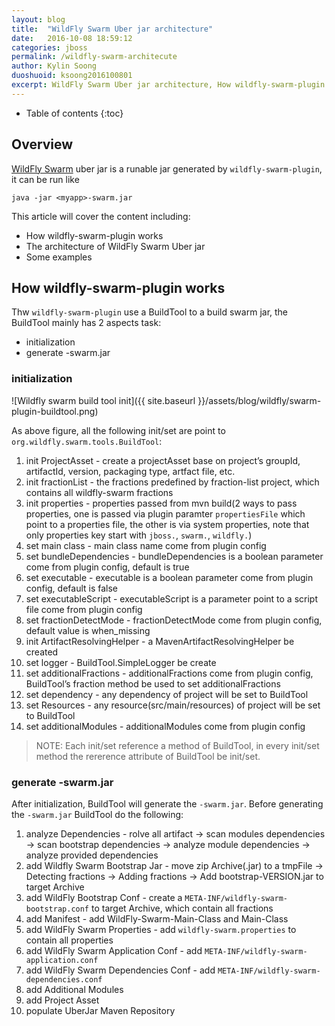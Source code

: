```yaml
---
layout: blog
title:  "WildFly Swarm Uber jar architecture"
date:   2016-10-08 18:59:12
categories: jboss
permalink: /wildfly-swarm-architecute
author: Kylin Soong
duoshuoid: ksoong2016100801
excerpt: WildFly Swarm Uber jar architecture, How wildfly-swarm-plugin works? A simplest example of swarm uber jar
---
```


* Table of contents
{:toc}

## Overview

[WildFly Swarm](http://wildfly-swarm.io/) uber jar is a runable jar generated by `wildfly-swarm-plugin`, it can be run like

~~~
java -jar <myapp>-swarm.jar
~~~

This article will cover the content including:

* How wildfly-swarm-plugin works
* The architecture of WildFly Swarm Uber jar
* Some examples

## How wildfly-swarm-plugin works

Thw `wildfly-swarm-plugin` use a BuildTool to a build swarm jar, the BuildTool mainly has 2 aspects task:

* initialization
* generate -swarm.jar

### initialization

![Wildfly swarm build tool init]({{ site.baseurl }}/assets/blog/wildfly/swarm-plugin-buildtool.png)

As above figure, all the following init/set are point to `org.wildfly.swarm.tools.BuildTool`:

1. init ProjectAsset - create a projectAsset base on project’s groupId, artifactId, version, packaging type, artfact file, etc.
2. init fractionList - the fractions predefined by fraction-list project, which contains all wildfly-swarm fractions
3. init properties - properties passed from mvn build(2 ways to pass properties, one is passed via plugin paramter `propertiesFile` which point to a properties file, the other is via system properties, note that only properties key start with `jboss.`, `swarm.`, `wildfly.`)
4. set main class - main class name come from plugin config
5. set bundleDependencies - bundleDependencies is a boolean parameter come from plugin config, default is true
6. set executable - executable is a boolean parameter come from plugin config, default is false
7. set executableScript - executableScript is a parameter point to a script file come from plugin config
8. set fractionDetectMode - fractionDetectMode come from plugin config, default value is when_missing
9. init ArtifactResolvingHelper - a MavenArtifactResolvingHelper be created
10. set logger - BuildTool.SimpleLogger be create
11. set additionalFractions - additionalFractions come from plugin config, BuildTool’s fraction method be used to set additionalFractions
12. set dependency - any dependency of project will be set to BuildTool
13. set Resources - any resource(src/main/resources) of project will be set to BuildTool
14. set additionalModules - additionalModules come from plugin config

> NOTE: Each init/set reference a method of BuildTool, in every init/set method the rererence attribute of BuildTool be init/set.

### generate -swarm.jar

After initialization, BuildTool will generate the `-swarm.jar`. Before generating the `-swarm.jar` BuildTool do the following:

1. analyze Dependencies - rolve all artifact -> scan modules dependencies -> scan bootstrap dependencies -> analyze module dependencies -> analyze provided dependencies
2. add Wildfly Swarm Bootstrap Jar - move zip Archive(<myapp>.jar) to a tmpFile -> Detecting fractions -> Adding fractions -> Add bootstrap-VERSION.jar to target Archive
3. add WildFly Bootstrap Conf - create a `META-INF/wildfly-swarm-bootstrap.conf` to target Archive, which contain all fractions
4. add Manifest - add WildFly-Swarm-Main-Class and Main-Class
5. add WildFly Swarm Properties - add `wildfly-swarm.properties` to contain all properties
6. add WildFly Swarm Application Conf - add `META-INF/wildfly-swarm-application.conf`
7. add WildFly Swarm Dependencies Conf - add `META-INF/wildfly-swarm-dependencies.conf`
8. add Additional Modules
9. add Project Asset
10. populate UberJar Maven Repository

